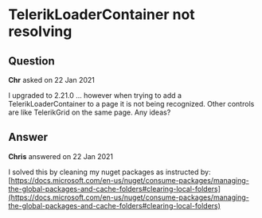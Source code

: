 # TelerikLoaderContainer not resolving

## Question

**Chr** asked on 22 Jan 2021

I upgraded to 2.21.0 ... however when trying to add a TelerikLoaderContainer to a page it is not being recognized. Other controls are like TelerikGrid on the same page. Any ideas?

## Answer

**Chris** answered on 22 Jan 2021

I solved this by cleaning my nuget packages as instructed by: [https://docs.microsoft.com/en-us/nuget/consume-packages/managing-the-global-packages-and-cache-folders#clearing-local-folders](https://docs.microsoft.com/en-us/nuget/consume-packages/managing-the-global-packages-and-cache-folders#clearing-local-folders)

